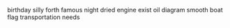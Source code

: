 birthday silly forth famous night dried engine exist oil diagram smooth boat flag transportation needs